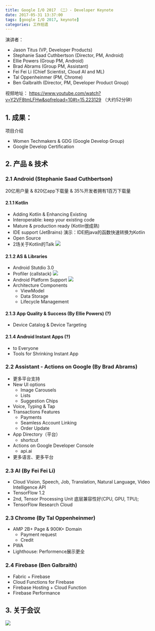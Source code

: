 ```yaml
---
title: Google I/O 2017 （二）- Developer Keynote
date: 2017-05-31 13:37:00
tags: [google I/O 2017, keynote]
categories: 工作拾遗
---
```


演讲者：
- Jason Titus (VP, Developer Products) 
- Stephanie Saad Cuthbertson (Director, PM, Android) 
- Ellie Powers (Group PM, Android) 
- Brad Abrams (Group PM, Assistant) 
- Fei Fei Li (Chief Scientist, Cloud AI and ML) 
- Tal Oppenheinmer (PM, Chrome)
- Ben Galbraith (Director, PM, Developer Product Group)

视频地址： https://www.youtube.com/watch?v=Y2VF8tmLFHw&spfreload=10#t=15.223129 （大约52分钟）
<!-- more -->

## 1. 成果：
项目介绍
- Women Techmakers & GDG (Google Develop Group)
- Google Develop Certification

## 2. 产品 & 技术
### 2.1 Android (Stephanie Saad Cuthbertson)
20亿用户量 & 820亿app下载量 & 35%开发者拥有1百万下载量
#### 2.1.1 Kotlin 
- Adding Kotlin & Enhancing Existing
- Interoperable: keep your existing code
- Mature & production ready (Kotlin很成熟)
- IDE support (JetBrains)
演示：IDE把java的函数快速转换为Kotlin
- Open Source
- 2场关于Kotlin的Talk
![](kotlin.png)
#### 2.1.2 AS & Libraries
- Android Stutdio 3.0
- Profiler (callstack)
![](android.png)
- Android Platform Support 
![](android-platform.png)
- Architecture Components
    - ViewModel
    - Data Storage
    - Lifecycle Management
#### 2.1.3 App Quality & Success (By Ellie Powers) (?)
- Device Catalog & Device Targeting

#### 2.1.4 Android Instant Apps (?)
- to Everyone
- Tools for Shrinking Instant App

### 2.2 Assistant - Actions on Google (By Brad Abrams)
- 更多平台支持
- New UI options
    - Image Carousels
    - Lists
    - Suggestion Chips
- Voice, Typing & Tap
- Transactions Features
    - Payments
    - Seamless Account Linking
    - Order Update
- App Directory（平台）
    - shortcut
- Actions on Google Developer Console
    - api.ai
- 更多语言、更多平台

### 2.3 AI (By Fei Fei Li)
- Cloud Vision, Speech, Job, Translation, Natural Language, Video Intelligence API
- TensorFlow 1.2
- 2nd, Tensor Processing Unit
底层兼容性好(CPU, GPU, TPU);
- TensorFlow Research Cloud

### 2.3 Chrome (By Tal Oppenheinmer)
- AMP 2B+ Page & 900K+ Domain
    - Payment request
    - Credit
- PWA 
- Lighthouse: Performence展示更全

### 2.4 Firebase (Ben Galbraith)
- Fabric + Firebase
- Cloud Functions for Firebase
- Firebase Hosting + Cloud Function
- Firebase Performance

## 3. 关于会议
![](track.png)
